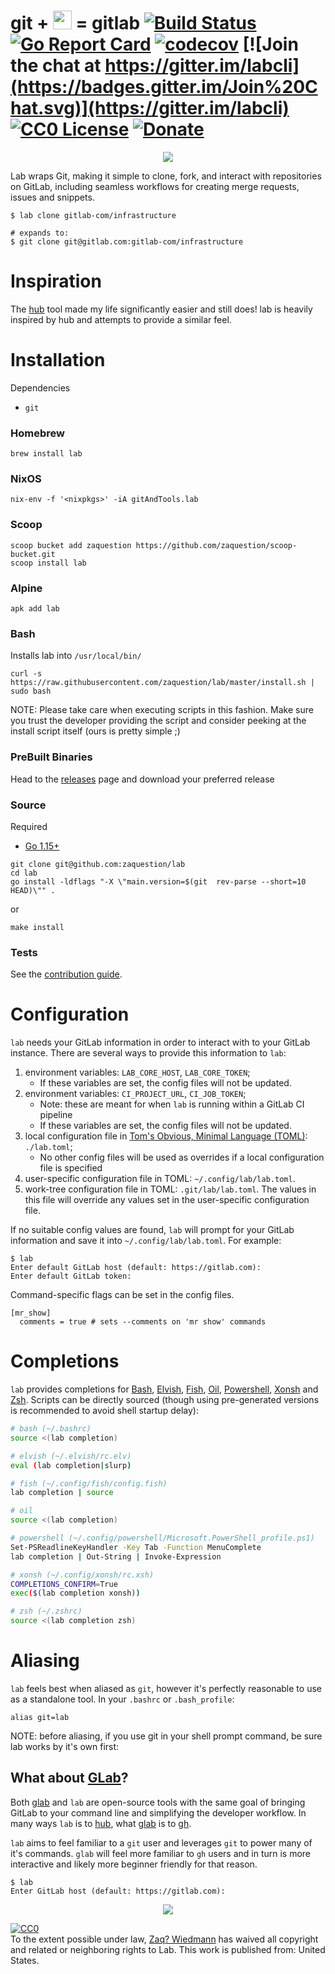 # git + <img src="https://user-images.githubusercontent.com/3167497/34473826-40b4987c-ef2c-11e7-90b9-5ff322c4966f.png" width="30" height="30"> = gitlab [![Build Status](https://travis-ci.org/zaquestion/lab.svg?branch=master)](https://travis-ci.org/zaquestion/lab) [![Go Report Card](https://goreportcard.com/badge/github.com/zaquestion/lab)](https://goreportcard.com/report/github.com/zaquestion/lab) [![codecov](https://codecov.io/gh/zaquestion/lab/branch/master/graph/badge.svg)](https://codecov.io/gh/zaquestion/lab) [![Join the chat at https://gitter.im/labcli](https://badges.gitter.im/Join%20Chat.svg)](https://gitter.im/labcli) [![CC0 License](http://i.creativecommons.org/p/zero/1.0/88x31.png)](https://creativecommons.org/share-your-work/public-domain/cc0/) [![Donate](https://liberapay.com/assets/widgets/donate.svg)](https://liberapay.com/zaquestion/donate)

<p align="center"><img src="https://user-images.githubusercontent.com/1964720/42740177-6478d834-8858-11e8-9667-97f193ecb404.gif" align="center"></p>

Lab wraps Git, making it simple to clone, fork, and interact with repositories on GitLab, including seamless workflows for creating merge requests, issues and snippets.

```
$ lab clone gitlab-com/infrastructure

# expands to:
$ git clone git@gitlab.com:gitlab-com/infrastructure
```

# Inspiration

The [hub](https://github.com/github/hub) tool made my life significantly easier and still does! lab is heavily inspired by hub and attempts to provide a similar feel.

# Installation

Dependencies

* `git`

### Homebrew
```
brew install lab
```

### NixOS
```
nix-env -f '<nixpkgs>' -iA gitAndTools.lab
```

### Scoop
```
scoop bucket add zaquestion https://github.com/zaquestion/scoop-bucket.git
scoop install lab
```

### Alpine
```
apk add lab
```

### Bash

Installs lab into `/usr/local/bin/`
```
curl -s https://raw.githubusercontent.com/zaquestion/lab/master/install.sh | sudo bash
```
NOTE: Please take care when executing scripts in this fashion. Make sure you
trust the developer providing the script and consider peeking at the install
script itself (ours is pretty simple ;)

### PreBuilt Binaries

Head to the [releases](https://github.com/zaquestion/lab/releases) page and download your preferred release

### Source

Required
* [Go 1.15+](https://golang.org/doc/install)

```
git clone git@github.com:zaquestion/lab
cd lab
go install -ldflags "-X \"main.version=$(git  rev-parse --short=10 HEAD)\"" .
```

or

```
make install
```

### Tests
See the [contribution guide](CONTRIBUTING.md).

# Configuration

`lab` needs your GitLab information in order to interact with to your GitLab
instance. There are several ways to provide this information to `lab`:

1. environment variables: `LAB_CORE_HOST`, `LAB_CORE_TOKEN`;
    - If these variables are set, the config files will not be updated.
2. environment variables: `CI_PROJECT_URL`, `CI_JOB_TOKEN`;
    - Note: these are meant for when `lab` is running within a GitLab CI pipeline
    - If these variables are set, the config files will not be updated.
3. local configuration file in [Tom's Obvious, Minimal Language (TOML)](https://github.com/toml-lang/toml): `./lab.toml`;
    - No other config files will be used as overrides if a local configuration file is specified
4. user-specific configuration file in TOML: `~/.config/lab/lab.toml`.
5. work-tree configuration file in TOML: `.git/lab/lab.toml`.  The values in
this file will override any values set in the user-specific configuration file.

If no suitable config values are found, `lab` will prompt for your GitLab
information and save it into `~/.config/lab/lab.toml`.
For example:
```
$ lab
Enter default GitLab host (default: https://gitlab.com):
Enter default GitLab token:
```

Command-specific flags can be set in the config files.

```
[mr_show]
  comments = true # sets --comments on 'mr show' commands

```
# Completions

`lab` provides completions for [Bash], [Elvish], [Fish], [Oil], [Powershell], [Xonsh] and [Zsh].
Scripts can be directly sourced (though using pre-generated versions is recommended to avoid shell startup delay):

```sh
# bash (~/.bashrc)
source <(lab completion)

# elvish (~/.elvish/rc.elv)
eval (lab completion|slurp)

# fish (~/.config/fish/config.fish)
lab completion | source

# oil
source <(lab completion)

# powershell (~/.config/powershell/Microsoft.PowerShell_profile.ps1)
Set-PSReadlineKeyHandler -Key Tab -Function MenuComplete
lab completion | Out-String | Invoke-Expression

# xonsh (~/.config/xonsh/rc.xsh)
COMPLETIONS_CONFIRM=True
exec($(lab completion xonsh))

# zsh (~/.zshrc)
source <(lab completion zsh)
```

# Aliasing

`lab` feels best when aliased as `git`, however it's perfectly reasonable to use as a standalone tool. In your `.bashrc` or `.bash_profile`:

```
alias git=lab
```

NOTE: before aliasing, if you use git in your shell prompt command, be sure lab works by it's own first:

## What about [GLab](https://github.com/profclems/glab)?

Both [glab] and `lab` are open-source tools with the same goal of bringing GitLab to your command line and simplifying the developer workflow. In many ways `lab` is to [hub], what [glab] is to [gh].

`lab` aims to feel familiar to a `git` user and leverages `git` to power many of it's commands. `glab` will feel more familiar to `gh` users and in turn is more interactive and likely more beginner friendly for that reason.


```
$ lab
Enter GitLab host (default: https://gitlab.com):
```

<p align="center"><img src="https://user-images.githubusercontent.com/2358914/34196973-420d389a-e519-11e7-92e6-3a1486d6b280.png" align="center"></p>

<p xmlns:dct="http://purl.org/dc/terms/">
  <a rel="license"
     href="http://creativecommons.org/publicdomain/zero/1.0/">
    <img src="https://licensebuttons.net/p/zero/1.0/88x31.png" style="border-style: none;" alt="CC0" />
  </a>
  <br />
  To the extent possible under law,
  <a rel="dct:publisher"
     href="https://github.com/zaquestion/lab">
    <span property="dct:title">Zaq? Wiedmann</span></a>
  has waived all copyright and related or neighboring rights to
  <span property="dct:title">Lab</span>.
  This work is published from:
<span property="vcard:Country" datatype="dct:ISO3166"
      content="US" about="https://github.com/zaquestion/lab">
  United States</span>.
</p>




[Bash]:https://www.gnu.org/software/bash/
[Elvish]:https://elv.sh/
[Fish]:https://fishshell.com/
[Oil]:http://www.oilshell.org/
[Powershell]:https://microsoft.com/powershell
[Xonsh]:https://xon.sh/
[Zsh]:https://www.zsh.org/

[gh]:https://github.com/cli/cli
[hub]:https://github.com/github/hub
[lab]:https://github.com/zaquestion/lab
[glab]:https://github.com/profclems/glab

